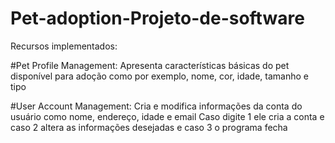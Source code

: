 # Pet-adoption-Projeto-de-software
Recursos implementados:

#Pet Profile Management:
     Apresenta características básicas do pet disponível para adoção como por exemplo, nome, cor, idade, tamanho e tipo

#User Account Management:
      Cria e modifica informações da conta do usuário como nome, endereço, idade e email
      Caso digite 1 ele cria a conta e caso 2 altera as informações desejadas e caso 3 o programa fecha
